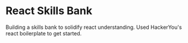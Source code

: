 # React Skills Bank

Building a skills bank to solidify react understanding. Used HackerYou's react boilerplate to get started.
